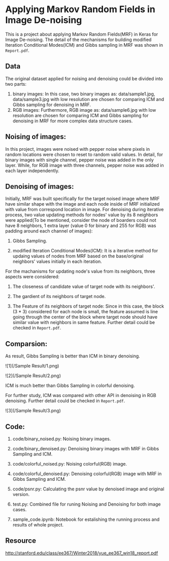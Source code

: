 # Applying Markov Random Fields in Image De-noising


This is a project about applying Markov Random Fields(MRF) in Keras for Image De-noising. The detail of the mechanisms for building modified Iteration Conditional Modes(ICM) and Gibbs sampling in MRF was shown in `Report.pdf`.

## Data

The original dataset applied for noising and denoising could be divided into two parts:
1. binary images:
In this case, two binary images as: data/sample1.jpg, data/sample3.jpg with low resolution are chosen for comparing ICM and Gibbs sampling for denoising in MRF.
2. RGB images:
Furthermore, RGB image as: data/sample6.jpg with low resolution are chosen for comparing ICM and Gibbs sampling for denoising in MRF for more complex data structure cases.


## Noising of images:
In this project, images were noised with pepper noise where pixels in random locations were chosen to reset to random valid values. In detail, for binary images with single channel, pepper noise was added in the only layer. While, for RGB image with three channels, pepper noise was added in each layer independently.

## Denoising of images:
Initially, MRF was built specifically for the target noised image where MRF have similar shape with the image and each node inside of MRF initialized with value from correspond location in image. For denoising during iterative process, two value updating methods for nodes' value by its 8 neighbors were applied(To be mentioned, consider the node of boarders could not have 8 neighbors, 1 extra layer (value 0 for binary and 255 for RGB) was padding around each channel of images):

1. Gibbs Sampling.

2. modified Iteration Conditional Modes(ICM): It is a iterative method for updaing values of nodes from MRF based on the base/original neighbors' values initially in each iteration.

For the machanisms for updating node's value from its neighbors, three aspects were considered:

1. The closeness of candidate value of target node with its neighbors'.

2. The gardient of its neighbors of target node.

3. The Feature of its neighbors of target node: Since in this case, the block (3 * 3) considered for each node is small, the feature assumed is line going through the center of the block where target node should have similar value with neighbors in same feature. Further detail could be checked in `Report.pdf`.

## Comparsion:
As result, Gibbs Sampling is better than ICM in binary denoising. 

![1](/Sample Result/1.png)

![2](/Sample Result/2.png)

ICM is much better than Gibbs Sampling in colorful denoising. 

For further study, ICM was compared with other API in denoising in RGB denoising. Further detail could be checked in `Report.pdf`.

![3](/Sample Result/3.png)

## Code:

1. code/binary_noised.py: Noising binary images.

2. code/binary_denoised.py: Denoising binary images with MRF in Gibbs Sampling and ICM.

3. code/colorful_noised.py: Noising colorful(RGB) image.

4. code/colorful_denoised.py: Denoising colorful(RGB) image with MRF in Gibbs Sampling and ICM.

5. code/psnr.py: Calculating the psnr value by denoised image and original version.

6. test.py: Combined file for runing Noising and Denoising for both image cases.

7. sample_code.ipynb: Notebook for estalishing the running process and results of whole project.


## Resource
http://stanford.edu/class/ee367/Winter2018/yue_ee367_win18_report.pdf
